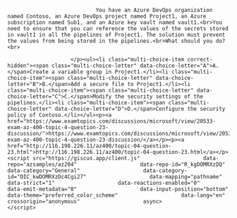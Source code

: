 <p class="card-text">
							
								You have an Azure DevOps organization named Contoso, an Azure DevOps project named Project1, an Azure subscription named Sub1, and an Azure key vault named vault1.<br>You need to ensure that you can reference the values of the secrets stored in vault1 in all the pipelines of Project1. The solution must prevent the values from being stored in the pipelines.<br>What should you do?<br>
							
						</p><ul><li class="multi-choice-item correct-hidden"><span class="multi-choice-letter" data-choice-letter="A">A.</span>Create a variable group in Project1.</li><li class="multi-choice-item"><span class="multi-choice-letter" data-choice-letter="B">B.</span>Add a secure file to Project1.</li><li class="multi-choice-item"><span class="multi-choice-letter" data-choice-letter="C">C.</span>Modify the security settings of the pipelines.</li><li class="multi-choice-item"><span class="multi-choice-letter" data-choice-letter="D">D.</span>Configure the security policy of Contoso.</li></ul><p><a href="https://www.examtopics.com/discussions/microsoft/view/20533-exam-az-400-topic-4-question-23-discussion/">https://www.examtopics.com/discussions/microsoft/view/20533-exam-az-400-topic-4-question-23-discussion/</a></p><p><a href="http://116.198.226.11/az400/topic-04-question-23.html">http://116.198.226.11/az400/topic-04-question-23.html</a></p><script src="https://giscus.app/client.js"                    data-repo="azsamples/az204"                    data-repo-id="R_kgDOMRXzDQ"                    data-category="General"                    data-category-id="DIC_kwDOMRXzDc4Cgi27"                    data-mapping="pathname"                    data-strict="1"                    data-reactions-enabled="0"                    data-emit-metadata="0"                    data-input-position="bottom"                    data-theme="preferred_color_scheme"                    data-lang="en"                    crossorigin="anonymous"                    async>                    </script>